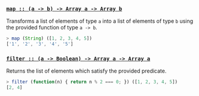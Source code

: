 ### <a name="map" href="https://github.com/plaid/transcribe/blob/v1.1.2/examples/fp.js#L3">`map :: (a -⁠> b) -⁠> Array a -⁠> Array b`</a>

Transforms a list of elements of type `a` into a list of elements
of type `b` using the provided function of type `a -> b`.

```javascript
> map (String) ([1, 2, 3, 4, 5])
['1', '2', '3', '4', '5']
```

### <a name="filter" href="https://github.com/plaid/transcribe/blob/v1.1.2/examples/fp.js#L23">`filter :: (a -⁠> Boolean) -⁠> Array a -⁠> Array a`</a>

Returns the list of elements which satisfy the provided predicate.

```javascript
> filter (function(n) { return n % 2 === 0; }) ([1, 2, 3, 4, 5])
[2, 4]
```
